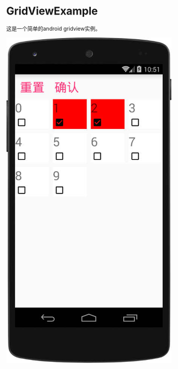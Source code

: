 # GridViewExample
这是一个简单的android gridview实例。

![](https://raw.githubusercontent.com/FindHao/GridViewExample/master/pictures/gridviewHome.jpg)